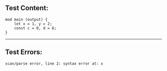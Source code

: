 
Test Content: 
-------------------------
```
mod main (output) {
    let x = 1, y = 2;
    const c = 0, d = 6;
}
```
------------------------

Test Errors:
-------------------------
```
scan/parse error, line 2: syntax error at: x
```
